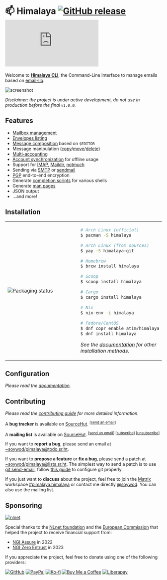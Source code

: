 # 📫 Himalaya [![GitHub release](https://img.shields.io/github/v/release/soywod/himalaya?color=success)](https://github.com/soywod/himalaya/releases/latest) [![Matrix](https://img.shields.io/matrix/pimalaya.himalaya:matrix.org?color=success&label=chat)](https://matrix.to/#/#pimalaya.himalaya:matrix.org)

Welcome to [**Himalaya CLI**](https://pimalaya.org/himalaya/cli/latest/), the Command-Line Interface to manage emails based on [email-lib](https://crates.io/crates/email-lib).

![screenshot](https://github.com/soywod/himalaya/assets/10437171/8a62cf1d-920e-4110-9849-170db6dc51ce)

*Disclaimer: the project is under active development, do not use in production before the final `v1.0.0`.*

## Features

- [Mailbox management](https://pimalaya.org/himalaya/cli/latest/usage/folder/)
- [Envelopes listing](https://pimalaya.org/himalaya/cli/latest/usage/envelope/list.md)
- [Message composition](https://pimalaya.org/himalaya/cli/latest/usage/message/write.md) based on `$EDITOR`
- Message manipulation ([copy](https://pimalaya.org/himalaya/cli/latest/usage/message/copy.md)/[move](https://pimalaya.org/himalaya/cli/latest/usage/message/move.md)/[delete](https://pimalaya.org/himalaya/cli/latest/usage/message/delete.md))
- [Multi-accounting](https://pimalaya.org/himalaya/cli/latest/configuration/)
- [Account synchronization](https://pimalaya.org/himalaya/cli/latest/usage/account/sync.md) for offline usage
- Support for [IMAP](https://pimalaya.org/himalaya/cli/latest/configuration/imap.md), [Maildir](https://pimalaya.org/himalaya/cli/latest/configuration/maildir.md), [notmuch](https://pimalaya.org/himalaya/cli/latest/configuration/notmuch.md)
- Sending via [SMTP](https://pimalaya.org/himalaya/cli/latest/configuration/smtp.md) or [sendmail](https://pimalaya.org/himalaya/cli/latest/configuration/sendmail.md)
- [PGP](https://pimalaya.org/himalaya/cli/latest/configuration/pgp/) end-to-end encryption
- Generate [completion scripts](https://pimalaya.org/himalaya/cli/latest/tips/completion.md) for various shells
- Generate [man pages](https://pimalaya.org/himalaya/cli/latest/tips/man.md)
- JSON output
- …and more!

## Installation

<table align="center">
<tr>
<td width="50%">
<a href="https://repology.org/project/himalaya/versions">
<img src="https://repology.org/badge/vertical-allrepos/himalaya.svg" alt="Packaging status" />
</a>
</td>
<td width="50%">

```bash
# Arch Linux (official)
$ pacman -S himalaya

# Arch Linux (from sources)
$ yay -S himalaya-git

# Homebrew
$ brew install himalaya

# Scoop
$ scoop install himalaya

# Cargo
$ cargo install himalaya

# Nix
$ nix-env -i himalaya

# Fedora/CentOS
$ dnf copr enable atim/himalaya
$ dnf install himalaya
```

*See the [documentation](https://pimalaya.org/himalaya/cli/latest/installation.html) for other installation methods.*

</td>
</tr>
</table>

## Configuration

*Please read the [documentation](https://pimalaya.org/himalaya/cli/latest/configuration/).*

## Contributing

*Please read the [contributing guide](https://github.com/soywod/himalaya/blob/master/CONTRIBUTING.md) for more detailed information.*

A **bug tracker** is available on [SourceHut](https://todo.sr.ht/~soywod/pimalaya). <sup>[[send an email](mailto:~soywod/pimalaya@todo.sr.ht)]</sup>

A **mailing list** is available on [SourceHut](https://lists.sr.ht/~soywod/pimalaya). <sup>[[send an email](mailto:~soywod/pimalaya@lists.sr.ht)] [[subscribe](mailto:~soywod/pimalaya+subscribe@lists.sr.ht)] [[unsubscribe](mailto:~soywod/pimalaya+unsubscribe@lists.sr.ht)]</sup>

If you want to **report a bug**, please send an email at [~soywod/pimalaya@todo.sr.ht](mailto:~soywod/pimalaya@todo.sr.ht).

If you want to **propose a feature** or **fix a bug**, please send a patch at [~soywod/pimalaya@lists.sr.ht](mailto:~soywod/pimalaya@lists.sr.ht). The simplest way to send a patch is to use [git send-email](https://git-scm.com/docs/git-send-email), follow [this guide](https://git-send-email.io/) to configure git properly.

If you just want to **discuss** about the project, feel free to join the [Matrix](https://matrix.org/) workspace [#pimalaya.himalaya](https://matrix.to/#/#pimalaya.himalaya:matrix.org) or contact me directly [@soywod](https://matrix.to/#/@soywod:matrix.org). You can also use the mailing list.

## Sponsoring

[![nlnet](https://nlnet.nl/logo/banner-160x60.png)](https://nlnet.nl/project/Himalaya/index.html)

Special thanks to the [NLnet foundation](https://nlnet.nl/project/Himalaya/index.html) and the [European Commission](https://www.ngi.eu/) that helped the project to receive financial support from:

- [NGI Assure](https://nlnet.nl/assure/) in 2022
- [NGI Zero Entrust](https://nlnet.nl/entrust/) in 2023

If you appreciate the project, feel free to donate using one of the following providers:

[![GitHub](https://img.shields.io/badge/-GitHub%20Sponsors-fafbfc?logo=GitHub%20Sponsors)](https://github.com/sponsors/soywod)
[![PayPal](https://img.shields.io/badge/-PayPal-0079c1?logo=PayPal&logoColor=ffffff)](https://www.paypal.com/paypalme/soywod)
[![Ko-fi](https://img.shields.io/badge/-Ko--fi-ff5e5a?logo=Ko-fi&logoColor=ffffff)](https://ko-fi.com/soywod)
[![Buy Me a Coffee](https://img.shields.io/badge/-Buy%20Me%20a%20Coffee-ffdd00?logo=Buy%20Me%20A%20Coffee&logoColor=000000)](https://www.buymeacoffee.com/soywod)
[![Liberapay](https://img.shields.io/badge/-Liberapay-f6c915?logo=Liberapay&logoColor=222222)](https://liberapay.com/soywod)
